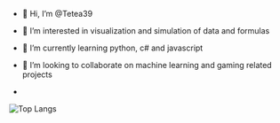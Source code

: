 - 👋 Hi, I’m @Tetea39
- 👀 I’m interested in visualization and simulation of data and formulas
- 🌱 I’m currently learning python, c# and javascript
- 💞️ I’m looking to collaborate on machine learning and gaming related projects

- 
![Top Langs](https://github-readme-stats.vercel.app/api/top-langs/?username=anuraghazra&layout=compact)
